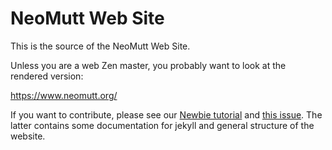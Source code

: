# NeoMutt Web Site

This is the source of the NeoMutt Web Site.

Unless you are a web Zen master, you probably want to look at the rendered
version:

  https://www.neomutt.org/

If you want to contribute, please see our
[Newbie tutorial](https://www.neomutt.org/dev/newbie-tutorial) and [this issue](https://github.com/neomutt/neomutt/issues/166). The latter contains some documentation for jekyll and general structure of the website.

